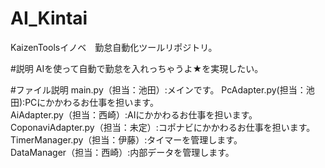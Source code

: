 # AI_Kintai
KaizenToolsイノベ　勤怠自動化ツールリポジトリ。

#説明
AIを使って自動で勤怠を入れっちゃうよ★を実現したい。

#ファイル説明
main.py（担当：池田）:メインです。
PcAdapter.py(担当：池田):PCにかかわるお仕事を担います。               
AiAdapter.py（担当：西崎）:AIにかかわるお仕事を担います。               
CoponaviAdapter.py（担当：未定）:コポナビにかかわるお仕事を担います。　　
TimerManager.py（担当：伊藤）:タイマーを管理します。                  
DataManager（担当：西崎）:内部データを管理します。

